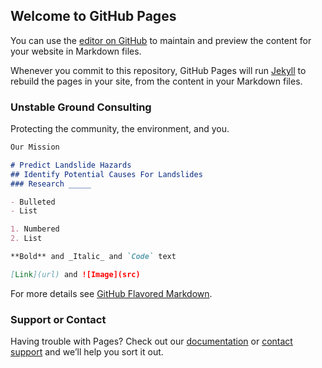 ## Welcome to GitHub Pages

You can use the [editor on GitHub](https://github.com/Unstable-Ground-Consulting/Landslide-Susceptibility/edit/master/README.md) to maintain and preview the content for your website in Markdown files.

Whenever you commit to this repository, GitHub Pages will run [Jekyll](https://jekyllrb.com/) to rebuild the pages in your site, from the content in your Markdown files.

### Unstable Ground Consulting

Protecting the community, the environment, and you.

```markdown
Our Mission

# Predict Landslide Hazards
## Identify Potential Causes For Landslides
### Research _____

- Bulleted
- List

1. Numbered
2. List

**Bold** and _Italic_ and `Code` text

[Link](url) and ![Image](src)
```

For more details see [GitHub Flavored Markdown](https://guides.github.com/features/mastering-markdown/).

### Support or Contact

Having trouble with Pages? Check out our [documentation](https://help.github.com/categories/github-pages-basics/) or [contact support](https://github.com/contact) and we’ll help you sort it out.
